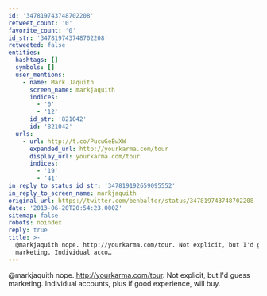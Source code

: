 ```yaml
---
id: '347819743748702208'
retweet_count: '0'
favorite_count: '0'
id_str: '347819743748702208'
retweeted: false
entities:
  hashtags: []
  symbols: []
  user_mentions:
    - name: Mark Jaquith
      screen_name: markjaquith
      indices:
        - '0'
        - '12'
      id_str: '821042'
      id: '821042'
  urls:
    - url: http://t.co/PucwGeEwXW
      expanded_url: http://yourkarma.com/tour
      display_url: yourkarma.com/tour
      indices:
        - '19'
        - '41'
in_reply_to_status_id_str: '347819192659095552'
in_reply_to_screen_name: markjaquith
original_url: https://twitter.com/benbalter/status/347819743748702208
date: '2013-06-20T20:54:23.000Z'
sitemap: false
robots: noindex
reply: true
title: >-
  @markjaquith nope. http://yourkarma.com/tour. Not explicit, but I'd guess
  marketing. Individual acco…
---
```


@markjaquith nope. http://yourkarma.com/tour. Not explicit, but I'd guess marketing. Individual accounts, plus if good experience, will buy.